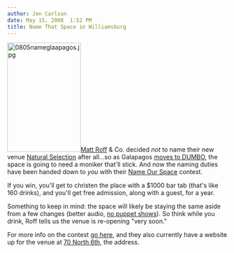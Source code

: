 ```yaml
---
author: Jen Carlson
date: May 15, 2008  1:52 PM
title: Name That Space in Williamsburg
---
```


<p><img alt="0805nameglaapagos.jpg" src="https://web.archive.org/web/20110623142007im_/http://gothamist.com/attachments/arts_jen/0805nameglaapagos.jpg" width="168" height="250" class="right"><a href="https://web.archive.org/web/20110623142007/http://gothamist.com/2008/05/01/matthew_roff_so.php">Matt Roff</a> &amp; Co. decided <em>not</em> to name their new venue <a href="https://web.archive.org/web/20110623142007/http://gothamist.com/2008/04/22/galapagos_moves.php">Natural Selection</a> after all...so as Galapagos <a href="https://web.archive.org/web/20110623142007/http://gothamist.com/2007/05/30/galapagos.php">moves to DUMBO</a>, the space is going to need a moniker that&apos;ll stick. And now the naming duties have been handed down to <em>you</em> with their <a href="https://web.archive.org/web/20110623142007/http://www.nameourspace.com/">Name Our Space</a> contest. </p>

<p>If you win, you&apos;ll get to christen the place with a $1000 bar tab (that&apos;s like 160 drinks), and you&apos;ll get free admission, along with a guest, for a year. </p>

<p>Something to keep in mind: the space will likely be staying the same aside from a few changes (better audio, <a href="https://web.archive.org/web/20110623142007/http://www.brownstoner.com/brownstoner/archives/2008/05/former_galapago.php">no puppet shows</a>). So think while you drink, Roff tells us the venue is re-opening &quot;very soon.&quot;</p>

<p>For more info on the contest <a href="https://web.archive.org/web/20110623142007/http://www.nameourspace.com/">go here</a>, and they also currently have a website up for the venue at <a href="https://web.archive.org/web/20110623142007/http://www.70north6th.com/">70 North 6th</a>, the address. </p>